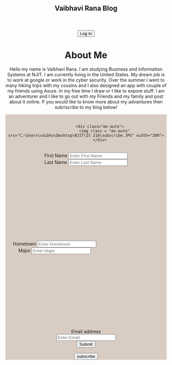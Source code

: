 <!DOCTYPE html>
<html lang="en">
<body>
	<head>
	<meta charset="utf-8">
	<meta name="viewport" content="width=device-width, initial-scale=1">
	<link rel="stylesheet"
          href="https://stackpath.bootstrapcdn.com/bootstrap/4.4.1/css/bootstrap.min.css"
          integrity="sha384-Vkoo8x4CGsO3+Hhxv8T/Q5PaXtkKtu6ug5TOeNV6gBiFeWPGFN9MuhOf23Q9Ifjh"
          crossorigin="anonymous">
	<link rel="stylesheet" 
          href= 
"https://stackpath.bootstrapcdn.com/bootstrap/4.3.1/css/bootstrap.min.css">
	<link rel="stylesheet" href="card.css">
    </head>
	</head>
  <header> 
    <h2>Vaibhavi Rana Blog</h2>
  </header> 
  <header class="container">
			<div class="card pt-3 mx-auto row flex-nowrap justify-content-between align-items-center">
				<div class="row w-100" style="align-items-center font-size:100% width:100%">
				<div class="col-120 px-0">
					<div class="col-auto mx-auto my-auto text-center">
						<span class="blog-header-logo text-dark"></span>
					</div>
					<div class="col-auto mx-auto my-auto d-flex justify-content-end">
						<button type="submit" class="btn btn-secondary">Log In</button>
					</div>
				</div>
</main>
                        </a>
                        </div>
                    </li>
                </ul>
            </div>
        </nav>
		<div class="container">
		<div class="row text-center">
			<div class="jumbotron p-4 p-md-6 text-gray bg-#dfd7d6">
				<div class="row">
					<div class="col-20 px-0">
						<h1 class="display-2 font-italic">About Me</h1>
	<p> Hello my name is Vaibhavi Rana. I am studying Business and Information Systems at NJIT. I am currently living in the United States. My dream job is to work at google or work in the cyber security. Over the summer I went to many hiking trips with my cousins and I also designed an app with couple of my friends using Axure. In my free time I draw or I like to expore stuff. I am an adventurer and I like to go out with my Friends and my family and post about it online. If you would like to know more about my advantures then subriscribe to my blog below!</p>
<form class="subscribe id="blog">
			<div class="card col-20 mx-auto" style="background-color:#d9ccc3">
				<br>
				
				<div class="mx-auto">
					<img class = "mx-auto" src="C:\Users\vaibhu\Desktop\NJIT\IS 218\subscribe.JPG" width="200">
				</div>
 
  <div class="mx-auto">
					<div class="row">
						<div class="column">
						<div class="col-sm-6">
						<div class="card" style="width: 17rem; padding:18px; height:15rem; margin:auto;">
								<div class="card-body">
									<a <label for="Fname">First Name</label>
							<input class="form-control" id="Fname" placeholder="Enter First Name">
						</div>
							<label for="Lname">Last Name</label>
							<input class="form-control" id="Lname" placeholder="Enter Last Name"></a>
								</div>
						</div>
					</div>
					<div class="col-sm-6">
						<div class="card" style="width: 17rem; padding:18px; height:15rem; margin:left;">
								<div class="card-body">
									<a <label for="Hometown">Hometown</label>
							<input class="form-control" id="Hometown" placeholder="Enter Hometown">
						</div>
						<div class="margin-left:3 margin-right:auto">
							<label for="Major">Major</label>
							<input class="form-control" id="Major" placeholder="Enter Major">
						</div>
					</div></a>
								</div>
						</div>
			</div>
					<br>
					<div class="row text-center">
						<div class="col-5 mx-auto">
							<label for="emailInput" class="mx-auto">Email address</label>
							<div class="input-group mb-3">
								<input type="email" class="form-control" id="emailInput" placeholder="Enter Email">
								<div class="input-group-append">
									<button type="submit" class="btn btn-secondary">Submit</button><br>
								</div>
									<div class="col-auto mx-auto my-auto d-flex justify-content-end">
						<br><button type="submit" class="btn btn-secondary">subscribe</button>
									</div>
							</div>
						</div>
					</div>
</main>
</body>

</html>
